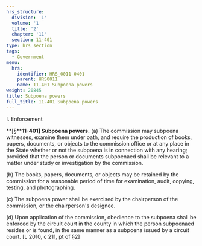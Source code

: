 ```yaml
---
hrs_structure:
  division: '1'
  volume: '1'
  title: '2'
  chapter: '11'
  section: 11-401
type: hrs_section
tags:
  - Government
menu:
  hrs:
    identifier: HRS_0011-0401
    parent: HRS0011
    name: 11-401 Subpoena powers
weight: 20845
title: Subpoena powers
full_title: 11-401 Subpoena powers
---
```

I. Enforcement

**[§****11-401] Subpoena powers.** (a) The commission may subpoena witnesses, examine them under oath, and require the production of books, papers, documents, or objects to the commission office or at any place in the State whether or not the subpoena is in connection with any hearing; provided that the person or documents subpoenaed shall be relevant to a matter under study or investigation by the commission.

(b) The books, papers, documents, or objects may be retained by the commission for a reasonable period of time for examination, audit, copying, testing, and photographing.

(c) The subpoena power shall be exercised by the chairperson of the commission, or the chairperson's designee.

(d) Upon application of the commission, obedience to the subpoena shall be enforced by the circuit court in the county in which the person subpoenaed resides or is found, in the same manner as a subpoena issued by a circuit court. [L 2010, c 211, pt of §2]